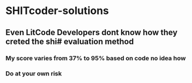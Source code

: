 # SHITcoder-solutions

## Even LitCode Developers dont know how they creted the shi# evaluation method
### My score varies from 37% to 95% based on code no idea how

### Do at your own risk
